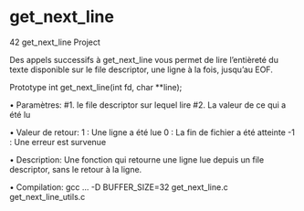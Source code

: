 # get_next_line
42 get_next_line Project

Des appels successifs à get_next_line vous permet de
lire l’entièreté du texte disponible sur le file descriptor, une ligne à la fois, jusqu’au
EOF.

Prototype int get_next_line(int fd, char **line);

• Paramètres:
#1. le file descriptor sur lequel lire
#2. La valeur de ce qui a été lu

• Valeur de retour:
1 : Une ligne a été lue
0 : La fin de fichier a été atteinte
-1 : Une erreur est survenue

• Description:
Une fonction qui retourne une ligne lue
depuis un file descriptor, sans le retour à la
ligne.

• Compilation: gcc ... -D BUFFER_SIZE=32 get_next_line.c get_next_line_utils.c
